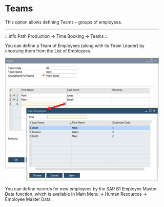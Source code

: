 # Teams

This option allows defining Teams – groups of employees.

---

:::info Path
Production → Time Booking → Teams
:::

You can define a Team of Employees (along with its Team Leader) by choosing them from the List of Employees.

![Team](./media/Team.png)

You can define records for new employees by the SAP B1 Employee Master Data function, which is available in Main Menu → Human Resources → Employee Master Data.
